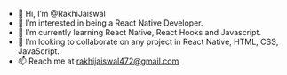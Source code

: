 - 👋 Hi, I’m @RakhiJaiswal
- 👀 I’m interested in being a React Native Developer.
- 🌱 I’m currently learning React Native, React Hooks and Javascript.
- 💞️ I’m looking to collaborate on any project in React Native, HTML, CSS, JavaScript.
- 📫 Reach me at rakhijaiswal472@gmail.com

<!---
RakhiJaiswal/RakhiJaiswal is a ✨ special ✨ repository because its `README.md` (this file) appears on your GitHub profile.
You can click the Preview link to take a look at your changes.
--->
